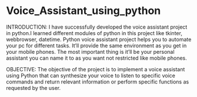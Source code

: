 # Voice_Assistant_using_python

INTRODUCTION:
I have successfully developed the voice assistant project in python.I learned different modules of python in this project like tkinter, webbrowser, datetime.
Python voice assistant project helps you to automate your pc for different tasks. It’ll provide the same environment as you get in your mobile
phones. The most important thing is it’ll be your personal assistant you can name it to as you want not restricted like mobile phones.

OBJECTIVE:
The objective of the project is to implement a voice assistant using Python that can synthesize your voice to listen to specific voice commands
and return relevant information or perform specific functions as requested by the user.

